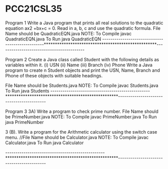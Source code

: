 # PCC21CSL35

Program 1 
Write a Java program that prints all real solutions to the quadratic equation ax2 +bx+c = 0. Read in a, b, c and use the quadratic formula.
File Name should be QuadraticEQN.java
NOTE:
To Compile
javac QuadraticEQN.java
To Run
java QuadraticEQN
-------------------------------------------------***************************************************------------------------------------------

Program 2 
Create a Java class called Student with the following details as variables within it.
(i) USN
(ii) Name
(iii) Branch
(iv) Phone
Write a Java program to create n Student objects and print the USN, Name, Branch and Phone of these objects with suitable headings.

File Name should be Students.java
NOTE:
To Compile
javac Students.java
To Run
java Students
-------------------------------------------------***************************************************------------------------------------------

Program 3
3A) Write a program to check prime number.
File Name should be PrimeNumber.java
NOTE:
To Compile
javac PrimeNumber.java
To Run
java PrimeNumber

3 (B). Write a program for the Arithmetic calculator using the switch case menu.
//File Name should be Calculator.java
NOTE:
To Compile
javac Calculator.java
To Run
java Calculator

-------------------------------------------------***************************************************------------------------------------------  
